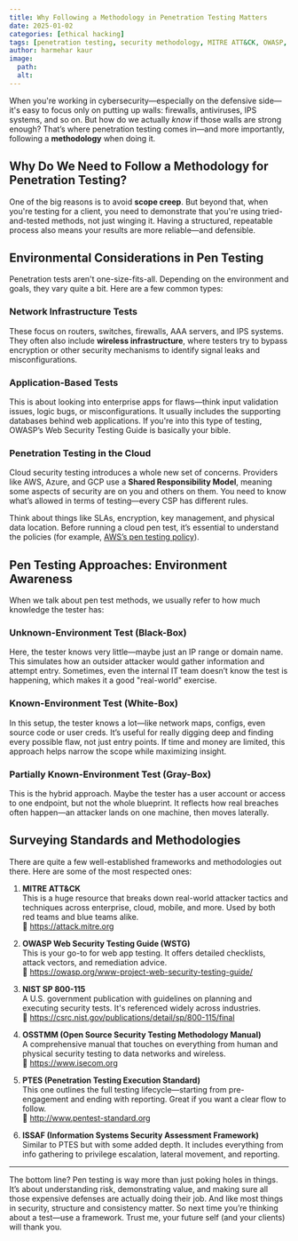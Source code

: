 ```yaml
---
title: Why Following a Methodology in Penetration Testing Matters
date: 2025-01-02
categories: [ethical hacking]
tags: [penetration testing, security methodology, MITRE ATT&CK, OWASP, cloud security, network testing]
author: harmehar kaur
image:
  path: 
  alt: 
---
```


When you're working in cybersecurity—especially on the defensive side—it's easy to focus only on putting up walls: firewalls, antiviruses, IPS systems, and so on. But how do we actually *know* if those walls are strong enough? That’s where penetration testing comes in—and more importantly, following a **methodology** when doing it.

## Why Do We Need to Follow a Methodology for Penetration Testing?

One of the big reasons is to avoid **scope creep**. But beyond that, when you're testing for a client, you need to demonstrate that you're using tried-and-tested methods, not just winging it. Having a structured, repeatable process also means your results are more reliable—and defensible.

## Environmental Considerations in Pen Testing

Penetration tests aren't one-size-fits-all. Depending on the environment and goals, they vary quite a bit. Here are a few common types:

### Network Infrastructure Tests

These focus on routers, switches, firewalls, AAA servers, and IPS systems. They often also include **wireless infrastructure**, where testers try to bypass encryption or other security mechanisms to identify signal leaks and misconfigurations.

### Application-Based Tests

This is about looking into enterprise apps for flaws—think input validation issues, logic bugs, or misconfigurations. It usually includes the supporting databases behind web applications. If you're into this type of testing, OWASP’s Web Security Testing Guide is basically your bible.

### Penetration Testing in the Cloud

Cloud security testing introduces a whole new set of concerns. Providers like AWS, Azure, and GCP use a **Shared Responsibility Model**, meaning some aspects of security are on you and others on them. You need to know what’s allowed in terms of testing—every CSP has different rules.

Think about things like SLAs, encryption, key management, and physical data location. Before running a cloud pen test, it’s essential to understand the policies (for example, [AWS’s pen testing policy](https://aws.amazon.com/security/penetration-testing)).

## Pen Testing Approaches: Environment Awareness

When we talk about pen test methods, we usually refer to how much knowledge the tester has:

### Unknown-Environment Test (Black-Box)

Here, the tester knows very little—maybe just an IP range or domain name. This simulates how an outsider attacker would gather information and attempt entry. Sometimes, even the internal IT team doesn’t know the test is happening, which makes it a good "real-world" exercise.

### Known-Environment Test (White-Box)

In this setup, the tester knows a lot—like network maps, configs, even source code or user creds. It’s useful for really digging deep and finding every possible flaw, not just entry points. If time and money are limited, this approach helps narrow the scope while maximizing insight.

### Partially Known-Environment Test (Gray-Box)

This is the hybrid approach. Maybe the tester has a user account or access to one endpoint, but not the whole blueprint. It reflects how real breaches often happen—an attacker lands on one machine, then moves laterally.

## Surveying Standards and Methodologies

There are quite a few well-established frameworks and methodologies out there. Here are some of the most respected ones:

1. **MITRE ATT&CK**  
   This is a huge resource that breaks down real-world attacker tactics and techniques across enterprise, cloud, mobile, and more. Used by both red teams and blue teams alike.  
   🔗 https://attack.mitre.org

2. **OWASP Web Security Testing Guide (WSTG)**  
   This is your go-to for web app testing. It offers detailed checklists, attack vectors, and remediation advice.  
   🔗 https://owasp.org/www-project-web-security-testing-guide/

3. **NIST SP 800-115**  
   A U.S. government publication with guidelines on planning and executing security tests. It's referenced widely across industries.  
   🔗 https://csrc.nist.gov/publications/detail/sp/800-115/final

4. **OSSTMM (Open Source Security Testing Methodology Manual)**  
   A comprehensive manual that touches on everything from human and physical security testing to data networks and wireless.  
   🔗 https://www.isecom.org

5. **PTES (Penetration Testing Execution Standard)**  
   This one outlines the full testing lifecycle—starting from pre-engagement and ending with reporting. Great if you want a clear flow to follow.  
   🔗 http://www.pentest-standard.org

6. **ISSAF (Information Systems Security Assessment Framework)**  
   Similar to PTES but with some added depth. It includes everything from info gathering to privilege escalation, lateral movement, and reporting.

---

The bottom line? Pen testing is way more than just poking holes in things. It’s about understanding risk, demonstrating value, and making sure all those expensive defenses are actually doing their job. And like most things in security, structure and consistency matter. So next time you’re thinking about a test—use a framework. Trust me, your future self (and your clients) will thank you.
